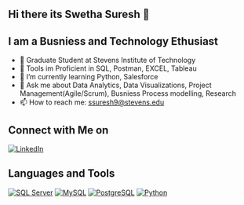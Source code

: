 ## Hi there its Swetha Suresh 👋

## I am a Busniess and Technology Ethusiast


- 🔭  Graduate Student at Stevens Institute of Technology
- 🌱 Tools im Proficient in SQL, Postman, EXCEL, Tableau
- 🌱 I’m currently learning Python, Salesforce
- 💬 Ask me about Data Analytics, Data Visualizations, Project Management(Agile/Scrum), Busniess Process modelling, Research
- 📫 How to reach me: ssuresh9@stevens.edu

## Connect with Me on

<a href="https://linkedin.com/in/swethasrsh">
  <img src="https://img.shields.io/badge/LinkedIn-blue?style=flat&logo=linkedin&logoColor=white" alt="LinkedIn"/>
</a>

## Languages and Tools

<p align="left">
  <a href="https://www.microsoft.com/en-us/sql-server"><img src="https://img.shields.io/badge/SQL Server-CC2927?style=flat&logo=microsoft-sql-server&logoColor=white" alt="SQL Server" /></a>
  <a href="https://www.mysql.com/"><img src="https://img.shields.io/badge/MySQL-4479A1?style=flat&logo=mysql&logoColor=white" alt="MySQL" /></a>
  <a href="https://www.postgresql.org/"><img src="https://img.shields.io/badge/PostgreSQL-336791?style=flat&logo=postgresql&logoColor=white" alt="PostgreSQL" /></a>
  <a href="https://www.python.org/"><img src="https://img.shields.io/badge/Python-3776AB?style=flat&logo=python&logoColor=white" alt="Python" /></a>
</p>


